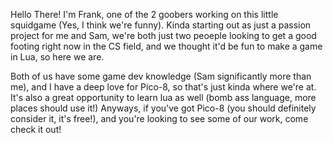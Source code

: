 Hello There! I'm Frank, one of the 2 goobers working on this little squidgame (Yes, I think we're funny). Kinda starting out as just a passion project for me 
and Sam, we're both just two peoeple looking to get a good footing right now in the CS field, and we thought it'd be fun to make a game in Lua, so here we are.

Both of us have some game dev knowledge (Sam significantly more than me), and I have a deep love for Pico-8, so that's just kinda where we're at. It's also a great opportunity
to learn lua as well (bomb ass language, more places should use it!) Anyways, if you've got Pico-8 (you should definitely consider it, it's free!), and you're looking to see some of 
our work, come check it out!
